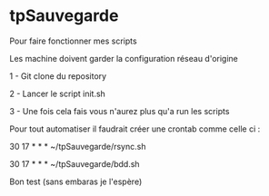 # tpSauvegarde

Pour faire fonctionner mes scripts 

Les machine doivent garder la configuration réseau d'origine

 1 - Git clone du repository

 2 - Lancer le script init.sh

 3 - Une fois cela fais vous n'aurez plus qu'a run les scripts 

Pour tout automatiser il faudrait créer une crontab comme celle ci : 

30 17 * * * ~/tpSauvegarde/rsync.sh

30 17 * * * ~/tpSauvegarde/bdd.sh

Bon test (sans embaras je l'espère)
